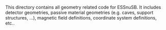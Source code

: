 This directory contains all geometry related code for ESSnuSB. It includes detector geometries, passive material geometries (e.g. caves, support structures, ...),  magnetic field definitions, coordinate system definitions, etc..
